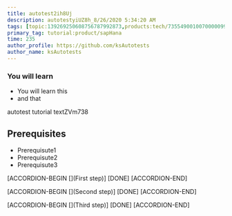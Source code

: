 ```yaml
---
title: autotest2ih8Uj
description: autotestyiUZ8h_8/26/2020 5:34:20 AM
tags: [topic:139269250608756787992873,products:tech/73554900100700000996,tutorial:experience/advanced]
primary_tag: tutorial:product/sapHana
time: 235
author_profile: https://github.com/ksAutotests
author_name: ksAutotests
---
```

### You will learn
- You will learn this
- and that

autotest tutorial textZVm738

## Prerequisites
- Prerequisute1
- Prerequisute2
- Prerequisute3

[ACCORDION-BEGIN [](First step)]
[DONE]
[ACCORDION-END]

[ACCORDION-BEGIN [](Second step)]
[DONE]
[ACCORDION-END]

[ACCORDION-BEGIN [](Third step)]
[DONE]
[ACCORDION-END]

